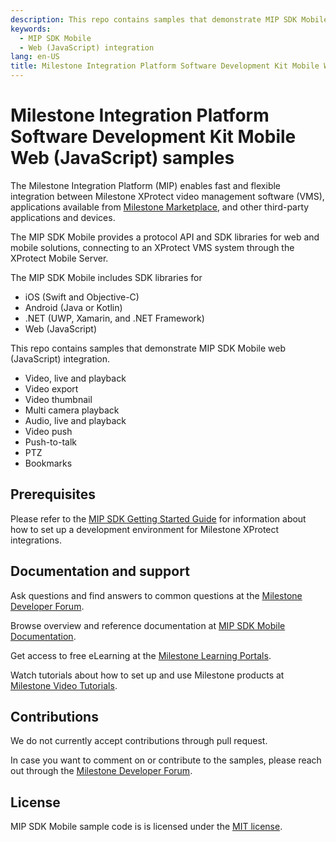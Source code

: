 ```yaml
---
description: This repo contains samples that demonstrate MIP SDK Mobile Mobile Web (JavaScript) integration.
keywords:
  - MIP SDK Mobile
  - Web (JavaScript) integration
lang: en-US
title: Milestone Integration Platform Software Development Kit Mobile Web (JavaScript) samples
---
```


# Milestone Integration Platform Software Development Kit Mobile Web (JavaScript) samples

The Milestone Integration Platform (MIP) enables fast and flexible integration between
Milestone XProtect video management software (VMS), applications available from
[Milestone Marketplace](https://www.milestonesys.com/community/marketplace/),
and other third-party applications and devices.

The MIP SDK Mobile provides a protocol API and SDK libraries for web and mobile solutions,
connecting to an XProtect VMS system through the XProtect Mobile Server.

The MIP SDK Mobile includes SDK libraries for

- iOS (Swift and Objective-C)
- Android (Java or Kotlin)
- .NET (UWP, Xamarin, and .NET Framework)
- Web (JavaScript)

This repo contains samples that demonstrate MIP SDK Mobile web (JavaScript) integration.

- Video, live and playback
- Video export
- Video thumbnail
- Multi camera playback
- Audio, live and playback
- Video push
- Push-to-talk
- PTZ
- Bookmarks

## Prerequisites

Please refer to the [MIP SDK Getting Started Guide](https://content.milestonesys.com/l/299bb22321041592/)
for information about how to set up a development environment for Milestone XProtect integrations.

## Documentation and support

Ask questions and find answers to common questions at the
[Milestone Developer Forum](https://developer.milestonesys.com/).

Browse overview and reference documentation at
[MIP SDK Mobile Documentation](https://doc.developer.milestonesys.com/mipsdkmobile/).

Get access to free eLearning at the
[Milestone Learning Portals](https://www.milestonesys.com/solutions/services/learning-and-performance/).

Watch tutorials about how to set up and use Milestone products at
[Milestone Video Tutorials](https://www.milestonesys.com/support/self-service-and-support/video-tutorials/).

## Contributions

We do not currently accept contributions through pull request.

In case you want to comment on or contribute to the samples, please reach out through
the [Milestone Developer Forum](https://developer.milestonesys.com/).

## License

MIP SDK Mobile sample code is is licensed under the [MIT license](LICENSE.md).
